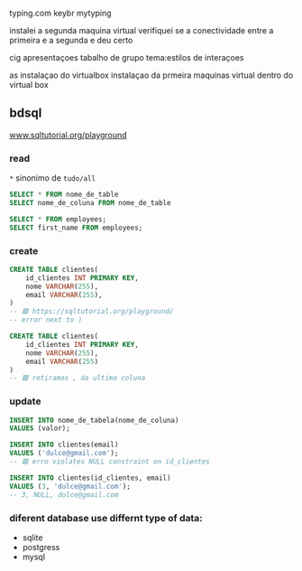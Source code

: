 typing.com
keybr
mytyping

instalei a segunda maquina virtual 
verifiquei se a conectividade entre a primeira e a segunda e deu certo 

cig
    apresentaçoes tabalho de grupo
        tema:estilos de interaçoes

as
    instalaçao do virtualbox
    instalaçao da prmeira maquinas virtual dentro do virtual box




## bdsql
www.sqltutorial.org/playground
### read
`*` sinonimo de `tudo/all`
```sql 
SELECT * FROM nome_de_table
SELECT nome_de_coluna FROM nome_de_table

SELECT * FROM employees;
SELECT first_name FROM employees;
```

### create
```sql
CREATE TABLE clientes(
    id_clientes INT PRIMARY KEY,
    nome VARCHAR(255),
    email VARCHAR(255),
)
-- 🟥 https://sqltutorial.org/playground/
-- error next to )

CREATE TABLE clientes(
    id_clientes INT PRIMARY KEY,
    nome VARCHAR(255),
    email VARCHAR(255)
)
-- 🟩 retiramos , da ultima coluna

```

### update
```sql
INSERT INTO nome_de_tabela(nome_de_coluna)
VALUES (valor);

INSERT INTO clientes(email)
VALUES ('dulce@gmail.com');
-- 🟥 erro violates NULL constraint on id_clientes

INSERT INTO clientes(id_clientes, email)
VALUES (3, 'dulce@gmail.com');
-- 3, NULL, dulce@gmail.com
```



### diferent database use differnt type of data:
- sqlite
- postgress
- mysql



